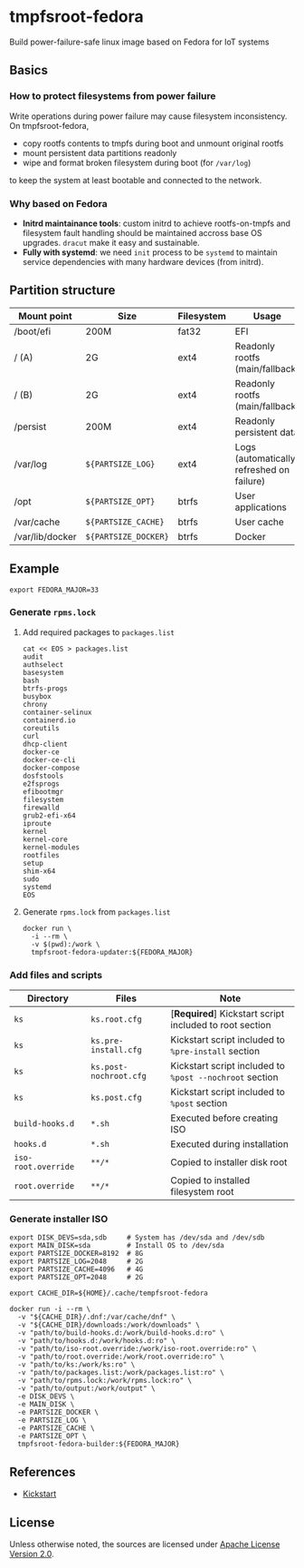 # tmpfsroot-fedora

Build power-failure-safe linux image based on Fedora for IoT systems

## Basics

### How to protect filesystems from power failure

Write operations during power failure may cause filesystem inconsistency.
On tmpfsroot-fedora,

- copy rootfs contents to tmpfs during boot and unmount original rootfs
- mount persistent data partitions readonly
- wipe and format broken filesystem during boot (for `/var/log`)

to keep the system at least bootable and connected to the network.

### Why based on Fedora

- **Initrd maintainance tools**: custom initrd to achieve rootfs-on-tmpfs and filesystem fault handling should be maintained accross base OS upgrades. `dracut` make it easy and sustainable.
- **Fully with systemd**: we need `init` process to be `systemd` to maintain service dependencies with many hardware devices (from initrd).

## Partition structure

Mount point     | Size                 | Filesystem | Usage
--------------- | -------------------- | ---------- | -----
/boot/efi       |                 200M | fat32      | EFI
/ (A)           |                   2G | ext4       | Readonly rootfs (main/fallback)
/ (B)           |                   2G | ext4       | Readonly rootfs (main/fallback)
/persist        |                 200M | ext4       | Readonly persistent data
/var/log        |    `${PARTSIZE_LOG}` | ext4       | Logs (automatically refreshed on failure)
/opt            |    `${PARTSIZE_OPT}` | btrfs      | User applications
/var/cache      |  `${PARTSIZE_CACHE}` | btrfs      | User cache
/var/lib/docker | `${PARTSIZE_DOCKER}` | btrfs      | Docker

## Example

```
export FEDORA_MAJOR=33
```

### Generate `rpms.lock`

1. Add required packages to `packages.list`
    ```
    cat << EOS > packages.list
    audit
    authselect
    basesystem
    bash
    btrfs-progs
    busybox
    chrony
    container-selinux
    containerd.io
    coreutils
    curl
    dhcp-client
    docker-ce
    docker-ce-cli
    docker-compose
    dosfstools
    e2fsprogs
    efibootmgr
    filesystem
    firewalld
    grub2-efi-x64
    iproute
    kernel
    kernel-core
    kernel-modules
    rootfiles
    setup
    shim-x64
    sudo
    systemd
    EOS
    ```
2. Generate `rpms.lock` from `packages.list`
    ```
    docker run \
      -i --rm \
      -v $(pwd):/work \
      tmpfsroot-fedora-updater:${FEDORA_MAJOR}
    ```

### Add files and scripts

Directory           | Files                  | Note
------------------- | ---------------------- | ----
`ks`                | `ks.root.cfg`          | \[**Required**\] Kickstart script included to root section
`ks`                | `ks.pre-install.cfg`   | Kickstart script included to `%pre-install` section
`ks`                | `ks.post-nochroot.cfg` | Kickstart script included to `%post --nochroot` section
`ks`                | `ks.post.cfg`          | Kickstart script included to `%post` section
`build-hooks.d`     | `*.sh`                 | Executed before creating ISO
`hooks.d`           | `*.sh`                 | Executed during installation
`iso-root.override` | `**/*`                 | Copied to installer disk root
`root.override`     | `**/*`                 | Copied to installed filesystem root

### Generate installer ISO

```
export DISK_DEVS=sda,sdb     # System has /dev/sda and /dev/sdb
export MAIN_DISK=sda         # Install OS to /dev/sda
export PARTSIZE_DOCKER=8192  # 8G
export PARTSIZE_LOG=2048     # 2G
export PARTSIZE_CACHE=4096   # 4G
export PARTSIZE_OPT=2048     # 2G

export CACHE_DIR=${HOME}/.cache/tempfsroot-fedora

docker run -i --rm \
  -v "${CACHE_DIR}/.dnf:/var/cache/dnf" \
  -v "${CACHE_DIR}/downloads:/work/downloads" \
  -v "path/to/build-hooks.d:/work/build-hooks.d:ro" \
  -v "path/to/hooks.d:/work/hooks.d:ro" \
  -v "path/to/iso-root.override:/work/iso-root.override:ro" \
  -v "path/to/root.override:/work/root.override:ro" \
  -v "path/to/ks:/work/ks:ro" \
  -v "path/to/packages.list:/work/packages.list:ro" \
  -v "path/to/rpms.lock:/work/rpms.lock:ro" \
  -v "path/to/output:/work/output" \
  -e DISK_DEVS \
  -e MAIN_DISK \
  -e PARTSIZE_DOCKER \
  -e PARTSIZE_LOG \
  -e PARTSIZE_CACHE \
  -e PARTSIZE_OPT \
  tmpfsroot-fedora-builder:${FEDORA_MAJOR}
```

## References

- [Kickstart](https://pykickstart.readthedocs.io/en/latest/kickstart-docs.html)


## License

Unless otherwise noted, the sources are licensed under [Apache License Version 2.0](./LICENSE).
